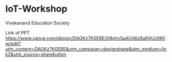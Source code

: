# IoT-Workshop
Vivekanand Education Society


Link of PPT
https://www.canva.com/design/DAGKz7K0ERE/D8phxSaAO46z6aR4Uz990w/edit?utm_content=DAGKz7K0ERE&utm_campaign=designshare&utm_medium=link2&utm_source=sharebutton
